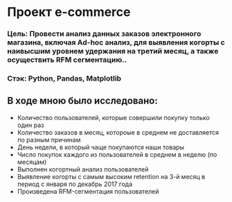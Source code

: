 # Проект e-commerce
### Цель: Провести анализ данных заказов электронного магазина, включая Ad-hoc анализ, для выявления когорты с наивысшим уровнем удержания на третий месяц, а также осуществить RFM сегментацию..
### Стэк: Python, Pandas, Matplotlib
## В ходе мною было исследовано:
+ Количество пользователей, которые совершили покупку только один раз
+ Количество заказов в месяц, котороые в среднем не доставляется по разным причинам
+ День недели, в который чаще покупаются наши товары
+ Число покупок каждого из пользователей в среднем в неделю (по месяцам)
+ Выполнен когортный анализ пользователей
+ Выявление когорты с самым высоким retention на 3-й месяц в период с января по декабрь 2017 года
+ Произведена RFM-сегментация пользователей
